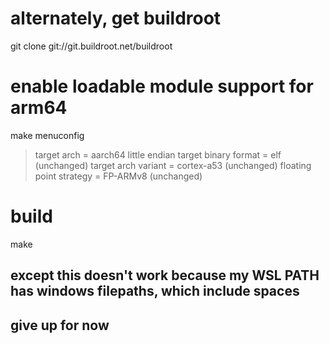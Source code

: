 # alternately, get buildroot
git clone git://git.buildroot.net/buildroot

# enable loadable module support for arm64
make menuconfig
>target arch = aarch64 little endian
>target binary format = elf (unchanged)
>target arch variant = cortex-a53 (unchanged)
>floating point strategy = FP-ARMv8 (unchanged)

# build
make

## except this doesn't work because my WSL PATH has windows filepaths, which include spaces
## give up for now
